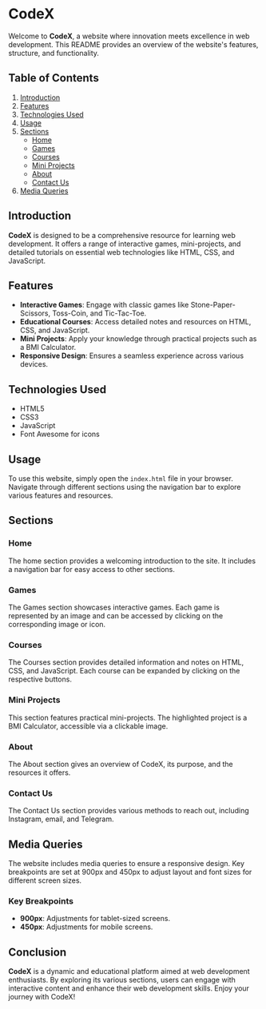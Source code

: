 # CodeX

Welcome to **CodeX**, a website where innovation meets excellence in web development. This README provides an overview of the website's features, structure, and functionality.

## Table of Contents

1. [Introduction](#introduction)
2. [Features](#features)
3. [Technologies Used](#technologies-used)
4. [Usage](#usage)
5. [Sections](#sections)
   - [Home](#home)
   - [Games](#games)
   - [Courses](#courses)
   - [Mini Projects](#mini-projects)
   - [About](#about)
   - [Contact Us](#contact-us)
6. [Media Queries](#media-queries)

## Introduction

**CodeX** is designed to be a comprehensive resource for learning web development. It offers a range of interactive games, mini-projects, and detailed tutorials on essential web technologies like HTML, CSS, and JavaScript.

## Features

- **Interactive Games**: Engage with classic games like Stone-Paper-Scissors, Toss-Coin, and Tic-Tac-Toe.
- **Educational Courses**: Access detailed notes and resources on HTML, CSS, and JavaScript.
- **Mini Projects**: Apply your knowledge through practical projects such as a BMI Calculator.
- **Responsive Design**: Ensures a seamless experience across various devices.

## Technologies Used

- HTML5
- CSS3
- JavaScript
- Font Awesome for icons

## Usage

To use this website, simply open the `index.html` file in your browser. Navigate through different sections using the navigation bar to explore various features and resources.

## Sections

### Home

The home section provides a welcoming introduction to the site. It includes a navigation bar for easy access to other sections.

### Games

The Games section showcases interactive games. Each game is represented by an image and can be accessed by clicking on the corresponding image or icon.

### Courses

The Courses section provides detailed information and notes on HTML, CSS, and JavaScript. Each course can be expanded by clicking on the respective buttons.

### Mini Projects

This section features practical mini-projects. The highlighted project is a BMI Calculator, accessible via a clickable image.

### About

The About section gives an overview of CodeX, its purpose, and the resources it offers.

### Contact Us

The Contact Us section provides various methods to reach out, including Instagram, email, and Telegram.

## Media Queries

The website includes media queries to ensure a responsive design. Key breakpoints are set at 900px and 450px to adjust layout and font sizes for different screen sizes.

### Key Breakpoints

- **900px**: Adjustments for tablet-sized screens.
- **450px**: Adjustments for mobile screens.

## Conclusion

**CodeX** is a dynamic and educational platform aimed at web development enthusiasts. By exploring its various sections, users can engage with interactive content and enhance their web development skills. Enjoy your journey with CodeX!
